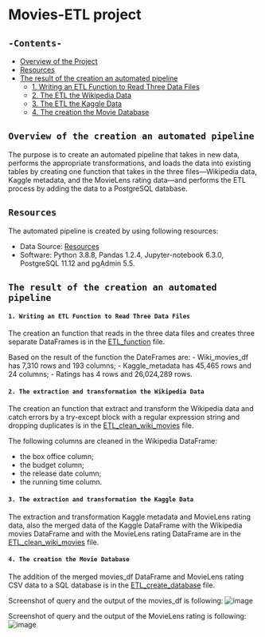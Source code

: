# Movies-ETL project
## `-Contents-`	
	
- [Overview of the Project](#overview-of-the-creation-an-automated-pipeline)	
- [Resources](#resources)	
- [The result of the creation an automated pipeline](#the-result-of-the-creation-an-automated-pipeline)	
  - [1. Writing an ETL Function to Read Three Data Files](#Writing-an-ETL-Function-to-Read-Three-Data-Files)	
  - [2. The ETL the Wikipedia Data](#The-extraction-and-transformation-the-Wikipedia-Data)
  - [3. The ETL the Kaggle Data](#The-extraction-and-transformation-the-Kaggle-Data)
  - [4. The creation the Movie Database](#The-creation-the-Movie-Database)
	
## `Overview of the creation an automated pipeline`	
	
The purpose is to create an automated pipeline that takes in new data, performs the appropriate transformations, and loads the data into existing tables by creating one function that takes in the three files—Wikipedia data, Kaggle metadata, and the MovieLens rating data—and performs the ETL process by adding the data to a PostgreSQL database.

## `Resources`	
The automated pipeline is created by using following resources:	
  - Data Source: [Resources](./Resources/)	
  - Software: Python 3.8.8, Pandas 1.2.4, Jupyter-notebook 6.3.0, PostgreSQL 11.12 and pgAdmin 5.5.	
## `The result of the creation an automated pipeline`
#### `1. Writing an ETL Function to Read Three Data Files`
  The creation an function that reads in the three data files and creates three separate DataFrames is in the [ETL_function](./ETL_function_test.ipynb) file.

  Based on the result of the function the DateFrames are:
    - Wiki_movies_df has 7,310 rows and 193 columns;
    - Kaggle_metadata has 45,465 rows and 24 columns;
    - Ratings has 4 rows and 26,024,289 rows.

#### `2. The extraction and transformation the Wikipedia Data`
  The creation an function that extract and transform the Wikipedia data and catch errors by a try-except block with a regular expression string and dropping duplicates is in the [ETL_clean_wiki_movies](./ETL_clean_wiki_movies.ipynb) file.
  
  The following columns are cleaned in the Wikipedia DataFrame:
  - the box office column;
  - the budget column;
  - the release date column;
  - the running time column.
#### `3. The extraction and transformation the Kaggle Data`
  The extraction and transformation Kaggle metadata and MovieLens rating data, also the merged data of the Kaggle DataFrame with the Wikipedia movies DataFrame and with the MovieLens rating DataFrame are in the [ETL_clean_wiki_movies](./ETL_clean_wiki_movies.ipynb) file.
#### `4. The creation the Movie Database`
  The addition of the merged movies_df DataFrame and MovieLens rating CSV data to a SQL database is in the [ETL_create_database](./ETL_create_database.ipynb) file.
 
  Screenshot of query and the output of the movies_df is following:
![image](https://user-images.githubusercontent.com/68247343/130376984-6612f53b-a623-4d82-8741-0eaef8132286.png)


  Screenshot of query and the output of the MovieLens rating is following:
![image](https://user-images.githubusercontent.com/68247343/130376997-6e492eb9-578e-4e6c-88fb-8319f7bca4c1.png)
  

